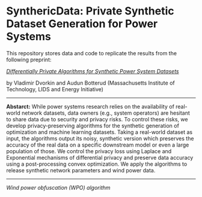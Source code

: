 # SynthericData: Private Synthetic Dataset Generation for Power Systems 

This repository stores data and code to replicate the results from the following preprint: 

[*Differentially Private Algorithms for Synthetic Power System Datasets*]()

by Vladimir Dvorkin and Audun Botterud (Massachusetts Institute of Technology, LIDS and Energy Initiative)

---

**Abstarct:** While power systems research relies on the availability of real-world network datasets, data owners (e.g., system operators) are hesitant to share data due to security and privacy risks. To control these risks, we develop privacy-preserving algorithms for the synthetic generation of optimization and machine learning datasets. Taking a real-world dataset as input, the algorithms output its noisy, synthetic version which preserves the accuracy of the real data on a specific downstream model or even a large population of those. We control the privacy loss using Laplace and Exponential mechanisms of differential privacy and preserve data accuracy using a post-processing convex optimization. We apply the algorithms to release synthetic network parameters and wind power data.

---

*Wind power obfuscation (WPO) algorithm* 
